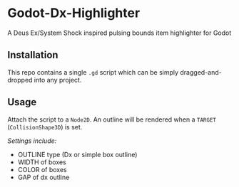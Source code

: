 # Godot-Dx-Highlighter
 A Deus Ex/System Shock inspired pulsing bounds item highlighter for Godot

## Installation
This repo contains a single `.gd` script which can be simply dragged-and-dropped into any project.

## Usage
Attach the script to a `Node2D`. An outline will be rendered when a `TARGET` (`CollisionShape3D`) is set.

*Settings include:*
- OUTLINE type (Dx or simple box outline)
- WIDTH of boxes
- COLOR of boxes
- GAP of dx outline